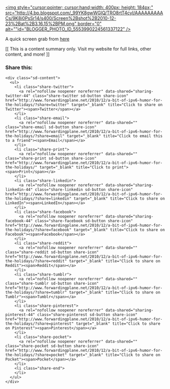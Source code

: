 [<img style="cursor:pointer; cursor:hand;width: 400px; height: 184px;" src="http://4.bp.blogspot.com/_99YK8gwWGlQ/TRO8rtT4cyI/AAAAAAAAACs/9K8i0PsSr14/s400/Screen%2Bshot%2B2010-12-23%2Bat%2B3.16.15%2BPM.png" border="0" alt=""id="BLOGGER_PHOTO_ID_5553990224561337122" />](http://4.bp.blogspot.com/_99YK8gwWGlQ/TRO8rtT4cyI/AAAAAAAAACs/9K8i0PsSr14/s1600/Screen%2Bshot%2B2010-12-23%2Bat%2B3.16.15%2BPM.png)

A quick screen grab from [here](http://fun.drno.de/txt/ipv6partitions.txt)

<div>
  [[ This is a content summary only. Visit my website for full links, other content, and more! ]]
</div>

<div class="sharedaddy sd-sharing-enabled">
  <div class="robots-nocontent sd-block sd-social sd-social-icon-text sd-sharing">
    <h3 class="sd-title">
      Share this:
    </h3>
    
    <div class="sd-content">
      <ul>
        <li class="share-twitter">
          <a rel="nofollow noopener noreferrer" data-shared="sharing-twitter-44" class="share-twitter sd-button share-icon" href="http://www.forwardingplane.net/2010/12/a-bit-of-ipv6-humor-for-the-holidays/?share=twitter" target="_blank" title="Click to share on Twitter"><span>Twitter</span></a>
        </li>
        <li class="share-email">
          <a rel="nofollow noopener noreferrer" data-shared="" class="share-email sd-button share-icon" href="http://www.forwardingplane.net/2010/12/a-bit-of-ipv6-humor-for-the-holidays/?share=email" target="_blank" title="Click to email this to a friend"><span>Email</span></a>
        </li>
        <li class="share-print">
          <a rel="nofollow noopener noreferrer" data-shared="" class="share-print sd-button share-icon" href="http://www.forwardingplane.net/2010/12/a-bit-of-ipv6-humor-for-the-holidays/" target="_blank" title="Click to print"><span>Print</span></a>
        </li>
        <li class="share-linkedin">
          <a rel="nofollow noopener noreferrer" data-shared="sharing-linkedin-44" class="share-linkedin sd-button share-icon" href="http://www.forwardingplane.net/2010/12/a-bit-of-ipv6-humor-for-the-holidays/?share=linkedin" target="_blank" title="Click to share on LinkedIn"><span>LinkedIn</span></a>
        </li>
        <li class="share-facebook">
          <a rel="nofollow noopener noreferrer" data-shared="sharing-facebook-44" class="share-facebook sd-button share-icon" href="http://www.forwardingplane.net/2010/12/a-bit-of-ipv6-humor-for-the-holidays/?share=facebook" target="_blank" title="Click to share on Facebook"><span>Facebook</span></a>
        </li>
        <li class="share-reddit">
          <a rel="nofollow noopener noreferrer" data-shared="" class="share-reddit sd-button share-icon" href="http://www.forwardingplane.net/2010/12/a-bit-of-ipv6-humor-for-the-holidays/?share=reddit" target="_blank" title="Click to share on Reddit"><span>Reddit</span></a>
        </li>
        <li class="share-tumblr">
          <a rel="nofollow noopener noreferrer" data-shared="" class="share-tumblr sd-button share-icon" href="http://www.forwardingplane.net/2010/12/a-bit-of-ipv6-humor-for-the-holidays/?share=tumblr" target="_blank" title="Click to share on Tumblr"><span>Tumblr</span></a>
        </li>
        <li class="share-pinterest">
          <a rel="nofollow noopener noreferrer" data-shared="sharing-pinterest-44" class="share-pinterest sd-button share-icon" href="http://www.forwardingplane.net/2010/12/a-bit-of-ipv6-humor-for-the-holidays/?share=pinterest" target="_blank" title="Click to share on Pinterest"><span>Pinterest</span></a>
        </li>
        <li class="share-pocket">
          <a rel="nofollow noopener noreferrer" data-shared="" class="share-pocket sd-button share-icon" href="http://www.forwardingplane.net/2010/12/a-bit-of-ipv6-humor-for-the-holidays/?share=pocket" target="_blank" title="Click to share on Pocket"><span>Pocket</span></a>
        </li>
        <li class="share-end">
        </li>
      </ul>
    </div>
  </div>
</div>
